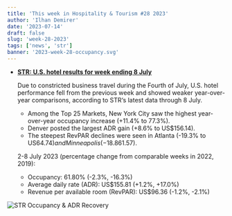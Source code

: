 ```yaml
---
title: 'This week in Hospitality & Tourism #28 2023'
author: 'Ilhan Demirer'
date: '2023-07-14'
draft: false
slug: 'week-28-2023'
tags: ['news', 'str']
banner: '2023-week-28-occupancy.svg'
---
```


- **[STR: U.S. hotel results for week ending 8 July](https://str.com/press-release/str-us-hotel-results-week-ending-8-july)**

  Due to constricted business travel during the Fourth of July, U.S. hotel performance fell from the previous week and showed weaker year-over-year comparisons, according to STR‘s latest data through 8 July.

  - Among the Top 25 Markets, New York City saw the highest year-over-year occupancy increase (+11.4% to 77.3%).
  - Denver posted the largest ADR gain (+8.6% to US$156.14).
  - The steepest RevPAR declines were seen in Atlanta (-19.3% to US$64.74) and Minneapolis (-18.8% to US$61.57).

  2-8 July 2023 (percentage change from comparable weeks in 2022, 2019):

  - Occupancy: 61.80% (-2.3%, -16.3%)
  - Average daily rate (ADR): US$155.81 (+1.2%, +17.0%)
  - Revenue per available room (RevPAR): US$96.36 (-1.2%, -2.1%)

![STR Occupancy & ADR Recovery](/images/blogimages/2023-week-28-occupancy.svg)
